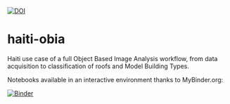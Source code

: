 [![DOI](https://zenodo.org/badge/196175419.svg)](https://zenodo.org/badge/latestdoi/196175419)


# haiti-obia
Haiti use case of a full Object Based Image Analysis workflow, from data acquisition to classification of roofs and Model Building Types.

Notebooks available in an interactive environment thanks to MyBinder.org:

[![Binder](https://mybinder.org/badge_logo.svg)](https://mybinder.org/v2/gh/arredond/haiti-obia/master)
